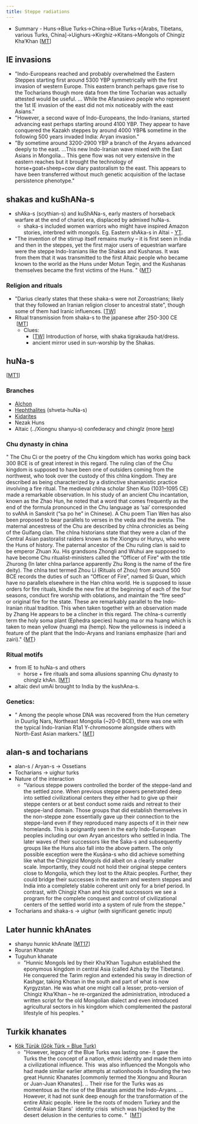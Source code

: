```yaml
---
title: Steppe radiations
---
```


- Summary - Huns->Blue Turks->China->Blue Turks->\[Arabs, Tibetans, various Turks, China\]->Uighurs->Kirghiz->Kitans->Mongols of Chingiz Kha’Khan \[[MT](https://manasataramgini.wordpress.com/2010/03/06/the-epic-on-stone/)\]

## IE invasions
- "Indo-Europeans reached and probably overwhelmed the Eastern Steppes starting first around 5300 YBP symmetrically with the first invasion of western Europe. This eastern branch perhaps gave rise to the Tocharians though more data from the time Tocharian was actually attested would be useful. ... While the Afanasievo people who represent the 1st IE invasion of the east did not mix noticeably with the east Asians."
- "However, a second wave of Indo-Europeans, the Indo-Iranians, started advancing east perhaps starting around 4100 YBP. They appear to have conquered the Kazakh steppes by around 4000 YBP& sometime in the following 500 years invaded India: Aryan invasion."
- "By sometime around 3200-2900 YBP a branch of the Aryans advanced deeply to the east. ...This new Indo-Iranian wave mixed with the East Asians in Mongolia... This gene flow was not very extensive in the eastern reaches but it brought the technology of horse+goat+sheep+cow diary pastoralism to the east. This appears to have been transferred without much genetic acquisition of the lactase persistence phenotype."

## shakas and kuShANa-s
- shAka-s (scythian-s) and kuShANa-s, early masters of horseback warfare at the end of chariot era, displaced by admixed huNa-s.
    - shaka-s included women warriors who might have inspired Amazon stories, interbred with mongols. Eg. Eastern shAka-s in Altai - [YT](https://www.youtube.com/watch?time_continue=2981&v=Wg5IHN5t1X8).
- "The invention of the stirrup itself remains murky – it is first seen in India and then in the steppes, yet the first major users of equestrian warfare were the steppe Indo-Iranians like the Shakas and Kushanas. It was from them that it was transmitted to the first Altaic people who became known to the world as the Huns under Motun Tegin, and the Kushanas themselves became the first victims of the Huns. " {[MT](https://manasataramgini.wordpress.com/2013/04/03/some-further-notes-on-the-mongol-religion/)}

### Religion and rituals
- "Darius clearly states that these shaka-s were not Zoroastrians; likely that they followed an Iranian religion closer to ancestral state", though some of them had Iranic influences. \[[TW](https://twitter.com/blog_supplement/status/701458711823384576)\]
- Ritual transmission from shaka-s to the japanese after 250-300 CE  \[[MT](https://manasataramgini.wordpress.com/2013/12/09/some-reflections-on-the-khans-qaidu-and-dua-and-the-great-khans-lost-legacy/)\]
    - Clues:
        - \[[TW](https://twitter.com/blog_supplement/status/701265292618555395)\] Introduction of horse, with shaka tigrakauda hat/dress.
        - ancient mirror used in sun-worship by the Shakas.

## huNa-s
\[[MT1](https://manasataramgini.wordpress.com/2014/12/29/notices-of-hu%E1%B9%87a-s-in-kavya-and-an-excursus-on-their-origins-and-ethnicity/)\]

### Branches
- [Alchon](https://en.wikipedia.org/wiki/Alchon)
- [Hephthalites](https://en.wikipedia.org/wiki/Hephthalites) (shveta-huNa-s)
- [Kidarites](https://en.wikipedia.org/wiki/Kidarites)
- Nezak Huns
- Altaic (../Xiongnu shanyu-s) confederacy and chingIz (more [here](../../../paganology/steppe/))

### Chu dynasty in china
" The Chu Ci or the poetry of the Chu kingdom which has works going back 300 BCE is of great interest in this regard. The ruling clan of the Chu kingdom is supposed to have been one of outsiders coming from the northwest, who took over the custody of this chIna kingdom. They are described as being characterized by a distinctive shamanistic practice involving a fire ritual. The medieval chIna scholar Shen Kuo (1031–1095 CE) made a remarkable observation. In his study of an ancient Chu incantation, known as the Zhao Hun, he noted that a word that comes frequently as the end of the formula pronounced in the Chu language as ‘sai’ corresponded to svAhA in Sanskrit (“sa po he” in Chinese). A Chu poem Tian Wen has also been proposed to bear parallels to verses in the veda and the avesta. The maternal ancestress of the Chu are described by chIna chronicles as being of the Guifang clan. The chIna historians state that they were a clan of the Central Asian pastoralist raiders known as the Xiongnu or Hunyu, who were the Huns of history. The paternal ancestor of the Chu ruling clan is said to be emperor Zhuan Xu. His grandsons Zhongli and Wuhui are supposed to have become Chu ritualist-ministers called the “Officer of Fire” with the title Zhurong (In later chIna parlance apparently Zhu Rong is the name of the fire deity). The chIna text termed Zhou Li (Rituals of Zhou) from around 500 BCE records the duties of such an “Officer of Fire”, named Si Quan, which have no parallels elsewhere in the Han chIna world. He is supposed to issue orders for fire rituals, kindle the new fire at the beginning of each of the four seasons, conduct fire worship with oblations, and maintain the “fire seed” or original fire for the state. These are remarkably parallel to the Indo-Iranian ritual tradition. This when taken together with an observation made by Zhang He appears to be a clincher in this regard. The chIna-s currently term the holy soma plant (Ephedra species) huang ma or ma huang which is taken to mean yellow (huang) ma (hemp). Now the yellowness is indeed a feature of the plant that the Indo-Aryans and Iranians emphasize (hari and zairi)." {[MT](https://manasataramgini.wordpress.com/2013/04/03/some-further-notes-on-the-mongol-religion/)}


### Ritual motifs
- from IE to huNa-s and others
    - horse + fire rituals and soma allusions spanning Chu dynasty to chingIz khAn. \[[MT](https://manasataramgini.wordpress.com/2013/12/09/some-reflections-on-the-khans-qaidu-and-dua-and-the-great-khans-lost-legacy/)\]
- altaic devI umAi brought to India by the kushAna-s.

### Genetics:
- " Among the people whose DNA was recovered from the Hun cemetery in Duurlig Nars, Northeast Mongolia (~20-0 BCE), there was one with the typical Indo-Iranian R1a1 Y-chromosome alongside others with North-East Asian markers." \[[MT](https://manasataramgini.wordpress.com/2013/12/09/some-reflections-on-the-khans-qaidu-and-dua-and-the-great-khans-lost-legacy/)\] 

## alan-s and tocharians 
- alan-s / Aryan-s -> Ossetians
- Tocharians -> uighur turks
- Nature of the interaction
    - "Various steppe powers controlled the border of the steppe-land and the settled zone. When previous steppe powers penetrated deep into settled civilizational centers they either had to give up their steppe centers or at best conduct some raids and retreat to their steppe-land domain. Those groups that did establish themselves in the non-steppe zone essentially gave up their connection to the steppe-land even if they reproduced many aspects of it in their new homelands. This is poignantly seen in the early Indo-European peoples including our own Aryan ancestors who settled in India. The later waves of their successors like the Śaka-s and subsequently groups like the Huns also fall into the above pattern. The only possible exception were the Kuṣāṇa-s who did achieve something like what the Chingizid Mongols did albeit on a clearly smaller scale. Importantly, they could not hold their original steppe centers close to Mongolia, which they lost to the Altaic peoples. Further, they could bridge their successes in the eastern and western steppes and India into a completely stable coherent unit only for a brief period. In contrast, with Chingiz Khan and his great successors we see a program for the complete conquest and control of civilizational centers of the settled world into a system of rule from the steppe." 
- Tocharians and shaka-s -> uighur (with significant genetic input)

## Later hunnic khAnates
- shanyu hunnic khAnate \[[MT17](https://manasataramgini.wordpress.com/2017/07/30/mongolica-chingiz-khan-and-the-rest/)\]
- Rouran Khanate
- Tuguhun khanate
    - "Hunnic Mongols led by their Kha’Khan Tuguhun established the eponymous kingdom in central Asia (called Azha by the Tibetans). He conquered the Tarim region and extended his sway in direction of Kashgar, taking Khotan in the south and part of what is now Kyrgyzstan. He was what one might call a lesser, proto-version of Chingiz Kha’Khan – he re-organized the administration, introduced a written script for the old Mongolian dialect and even introduced agricultural sectors in his kingdom which complemented the pastoral lifestyle of his peoples. "

## Turkik khanates
- [Kök Türük (Gök Türk = Blue Turk)](https://manasataramgini.wordpress.com/2010/03/06/the-epic-on-stone/)
    - "However, legacy of the Blue Turks was lasting one- it gave the Turks the the concept of a nation, ethnic identity and made them into a civilizational influence. This  was also influenced the Mongols who had made similar earlier attempts at nationhoods in founding the two great Hunnic Khanates \[commonly termed the Xiongnu and Rouran or Juan-Juan Khanates\]. .. Their rise for the Turks was as momentous as the rise of the Bharatas amidst the Indo-Aryans. ... However, it had not sunk deep enough for the transformation of the entire Altaic people. Here lie the roots of modern Turkey and the Central Asian Stans’  identity crisis  which was hijacked by the desert delusion in the centuries to come. "  \[[MT](https://manasataramgini.wordpress.com/2010/03/06/the-epic-on-stone/)\]

